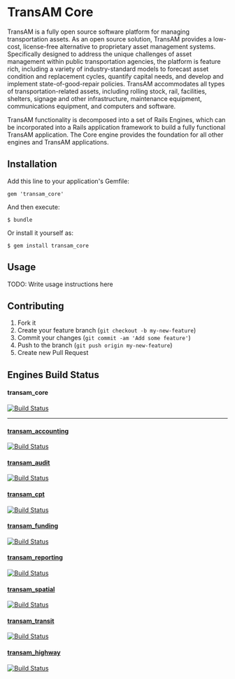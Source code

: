 # TransAM Core

TransAM is a fully open source software platform for managing transportation assets. As an open
source solution, TransAM provides a low-cost, license-free alternative to proprietary asset management
systems. Specifically designed to address the unique challenges of asset management within public
transportation agencies, the platform is feature rich, including a variety of industry-standard models
to forecast asset condition and replacement cycles, quantify capital needs, and
develop and implement state-of-good-repair policies. TransAM accommodates all types of transportation-related
assets, including rolling stock, rail, facilities, shelters, signage and other infrastructure,
maintenance equipment, communications equipment, and computers and software.

TransAM functionality is decomposed into a set of Rails Engines, which can be incorporated into a Rails application framework 
to build a fully functional TransAM application. The Core engine provides the foundation for all other engines and TransAM applications.

## Installation

Add this line to your application's Gemfile:

    gem 'transam_core'

And then execute:

    $ bundle

Or install it yourself as:

    $ gem install transam_core

## Usage

TODO: Write usage instructions here

## Contributing

1. Fork it
2. Create your feature branch (`git checkout -b my-new-feature`)
3. Commit your changes (`git commit -am 'Add some feature'`)
4. Push to the branch (`git push origin my-new-feature`)
5. Create new Pull Request

## Engines Build Status

#### transam_core
[![Build Status](https://api.travis-ci.com/camsys/transam_core.svg)](https://travis-ci.com/camsys/transam_core)

---

#### [transam_accounting](https://github.com/camsys/transam_accounting)
[![Build Status](https://api.travis-ci.com/camsys/transam_accounting.svg)](https://travis-ci.com/camsys/transam_accounting)

#### [transam_audit](https://github.com/camsys/transam_audit)
[![Build Status](https://api.travis-ci.com/camsys/transam_audit.svg)](https://travis-ci.com/camsys/transam_audit)

#### [transam_cpt](https://github.com/camsys/transam_cpt)
[![Build Status](https://api.travis-ci.com/camsys/transam_cpt.svg)](https://travis-ci.com/camsys/transam_cpt)

#### [transam_funding](https://github.com/camsys/transam_funding)
[![Build Status](https://api.travis-ci.com/camsys/transam_funding.svg)](https://travis-ci.com/camsys/transam_funding)

#### [transam_reporting](https://github.com/camsys/transam_reporting)
[![Build Status](https://api.travis-ci.com/camsys/transam_reporting.svg)](https://travis-ci.com/camsys/transam_reporting)

#### [transam_spatial](https://github.com/camsys/transam_spatial)
[![Build Status](https://api.travis-ci.com/camsys/transam_spatial.svg)](https://travis-ci.com/camsys/transam_spatial)

#### [transam_transit](https://github.com/camsys/transam_transit)
[![Build Status](https://api.travis-ci.com/camsys/transam_transit.svg)](https://travis-ci.com/camsys/transam_transit)

#### [transam_highway](https://github.com/camsys/transam_highway)
[![Build Status](https://api.travis-ci.com/camsys/transam_highway.svg)](https://travis-ci.com/camsys/transam_highway)

             
